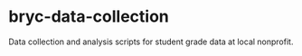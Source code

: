 # bryc-data-collection
Data collection and analysis scripts for student grade data at local nonprofit.
